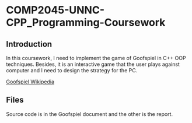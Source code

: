 # COMP2045-UNNC-CPP_Programming-Coursework

## Introduction
In this coursework, I need to implement the game of Goofspiel in C++ OOP techniques. Besides, it is an interactive game that the user plays against computer and I need to design the strategy for the PC.

[Goofspiel Wikipedia](https://en.wikipedia.org/wiki/Goofspiel)

## Files
Source code is in the Goofspiel document and the other is the report.